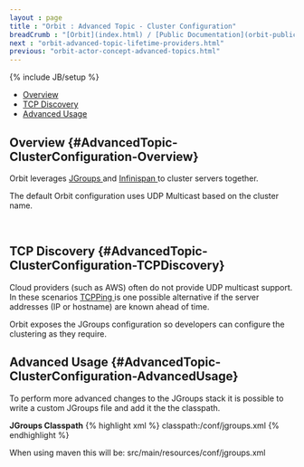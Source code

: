 ```yaml
---
layout : page
title : "Orbit : Advanced Topic - Cluster Configuration"
breadCrumb : "[Orbit](index.html) / [Public Documentation](orbit-public-documentation.html) / [Actors](orbit-actors.html) / [Actor Concepts](orbit-actor-concepts.html) / [Actor Concept - Advanced Topics](orbit-actor-concept-advanced-topics.html)"
next : "orbit-advanced-topic-lifetime-providers.html"
previous: "orbit-actor-concept-advanced-topics.html"
---
```

{% include JB/setup %}



-  [Overview](#AdvancedTopic-ClusterConfiguration-Overview)
-  [TCP Discovery](#AdvancedTopic-ClusterConfiguration-TCPDiscovery)
-  [Advanced Usage](#AdvancedTopic-ClusterConfiguration-AdvancedUsage)



Overview {#AdvancedTopic-ClusterConfiguration-Overview}
----------


Orbit leverages [JGroups ](http://www.jgroups.org)and [Infinispan ](http://www.infinispan.org)to cluster servers together.


The default Orbit configuration uses UDP Multicast based on the cluster name.


 


TCP Discovery {#AdvancedTopic-ClusterConfiguration-TCPDiscovery}
----------


Cloud providers (such as AWS) often do not provide UDP multicast support. In these scenarios [TCPPing ](http://www.jgroups.org/manual/html/user-advanced.html#d0e2494)is one possible alternative if the server addresses (IP or hostname) are known ahead of time.


Orbit exposes the JGroups configuration so developers can configure the clustering as they require.  




Advanced Usage {#AdvancedTopic-ClusterConfiguration-AdvancedUsage}
----------


To perform more advanced changes to the JGroups stack it is possible to write a custom JGroups file and add it the the classpath.

**JGroups Classpath** 
{% highlight xml %}
classpath:/conf/jgroups.xml
{% endhighlight %}

When using maven this will be: src/main/resources/conf/jgroups.xml

